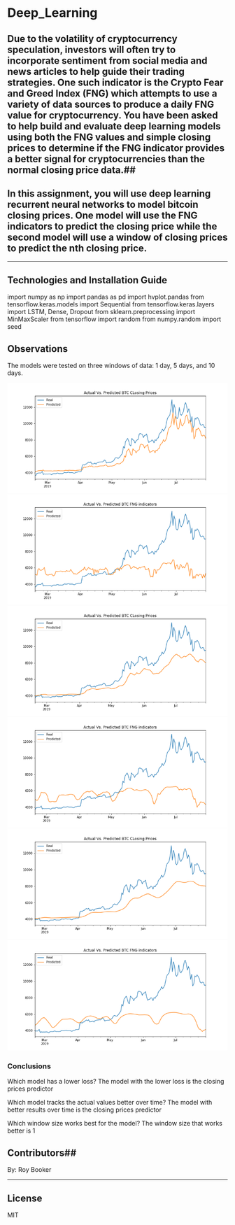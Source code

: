 # Deep_Learning

## Due to the volatility of cryptocurrency speculation, investors will often try to incorporate sentiment from social media and news articles to help guide their trading strategies. One such indicator is the Crypto Fear and Greed Index (FNG) which attempts to use a variety of data sources to produce a daily FNG value for cryptocurrency. You have been asked to help build and evaluate deep learning models using both the FNG values and simple closing prices to determine if the FNG indicator provides a better signal for cryptocurrencies than the normal closing price data.##

## In this assignment, you will use deep learning recurrent neural networks to model bitcoin closing prices. One model will use the FNG indicators to predict the closing price while the second model will use a window of closing prices to predict the nth closing price. ##
--------

## Technologies and Installation Guide
import numpy as np
import pandas as pd
import hvplot.pandas
from tensorflow.keras.models import Sequential
from tensorflow.keras.layers import LSTM, Dense, Dropout
from sklearn.preprocessing import MinMaxScaler
from tensorflow import random
from numpy.random import seed



## Observations
The models were tested on three windows of data: 1 day, 5 days, and 10 days.

![actual_vc_predictedCP1](Images/actual_vc_predictedCP1.png)
![actual_vc_predictedfng1](Images/actual_vc_predictedfng1.png)
![actual_vc_predictedCP5](Images/actual_vc_predictedCP5.png)
![actual_vc_predictedfng5](Images/actual_vc_predictedfng5.png)
![actual_vc_predictedCP10](Images/actual_vc_predictedCP10.png)
![actual_vc_predictedfng10](Images/actual_vc_predictedfng10.png)



### Conclusions ###


Which model has a lower loss?
The model with the lower loss is the closing prices predictor

Which model tracks the actual values better over time?
The model with better results over time is the closing prices predictor


Which window size works best for the model?
The window size that works better is 1

## Contributors##

By: Roy Booker

---

## License ##

MIT
